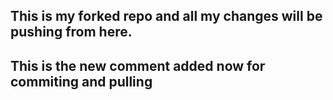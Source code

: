 ## This is my forked repo and all my changes will be pushing from here.

## This is the new comment added now for commiting and pulling
